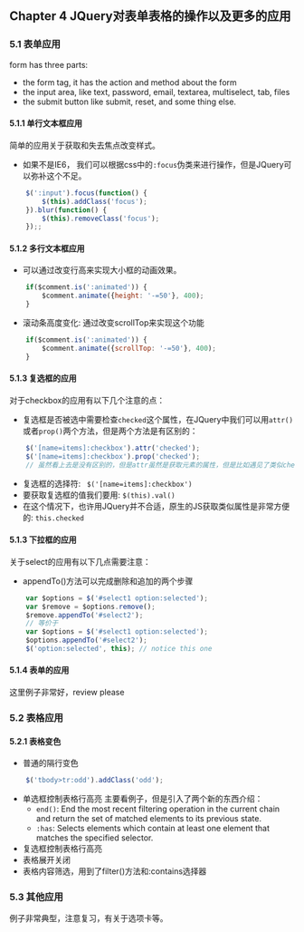 ## Chapter 4 JQuery对表单表格的操作以及更多的应用
### 5.1 表单应用
form has three parts:
* the form tag, it has the action and method about the form
* the input area, like text, password, email, textarea, multiselect, tab, files
* the submit button like submit, reset, and some thing else.

#### 5.1.1 单行文本框应用
简单的应用关于获取和失去焦点改变样式。
* 如果不是IE6， 我们可以根据css中的`:focus`伪类来进行操作，但是JQuery可以弥补这个不足。

```javascript
    $(':input').focus(function() {
        $(this).addClass('focus');
    }).blur(function() {
        $(this).removeClass('focus');
    });;
```
#### 5.1.2 多行文本框应用
* 可以通过改变行高来实现大小框的动画效果。

```javascript
    if($comment.is(':animated')) {
        $comment.animate({height: '-=50'}, 400);
    }
```
* 滚动条高度变化: 通过改变scrollTop来实现这个功能

```javascript
    if($comment.is(':animated')) {
        $comment.animate({scrollTop: '-=50'}, 400);
    }
```
#### 5.1.3 复选框的应用
对于checkbox的应用有以下几个注意的点：
* 复选框是否被选中需要检查`checked`这个属性，在JQuery中我们可以用`attr()`或者`prop()`两个方法，但是两个方法是有区别的：

```javascript
    $('[name=items]:checkbox').attr('checked');
    $('[name=items]:checkbox').prop('checked');
    // 虽然看上去是没有区别的，但是attr虽然是获取元素的属性，但是比如遇见了类似checked或者disabled属性，这些属性只需要写出来即可，并没有赋值，所以在这种条件下，最好用prop()方法，他会返回一个boolean值。，而不是像attr()方法一样返回一个disabled或者空字符串。总之，如果属性值就是boolean值或者可以不写属性值的时候，我们要用prop()方法。
```
* 复选框的选择符: ` $('[name=items]:checkbox')`
* 要获取复选框的值我们要用: `$(this).val()`
* 在这个情况下，也许用JQuery并不合适，原生的JS获取类似属性是非常方便的: `this.checked`

#### 5.1.3 下拉框的应用
关于select的应用有以下几点需要注意：
* appendTo()方法可以完成删除和追加的两个步骤

```javascript
    var $options = $('#select1 option:selected');
    var $remove = $options.remove();
    $remove.appendTo('#select2');
    // 等价于
    var $options = $('#select1 option:selected');
    $options.appendTo('#select2');
    $('option:selected', this); // notice this one
```
#### 5.1.4 表单的应用
这里例子非常好，review please

### 5.2 表格应用
#### 5.2.1 表格变色
* 普通的隔行变色

```javascript
    $('tbody>tr:odd').addClass('odd');
```
* 单选框控制表格行高亮
主要看例子，但是引入了两个新的东西介绍：
  * `end()`:  End the most recent filtering operation in the current chain and return the set of matched elements to its previous state.
  * `:has`: Selects elements which contain at least one element that matches the specified selector.
* 复选框控制表格行高亮
* 表格展开关闭
* 表格内容筛选，用到了filter()方法和:contains选择器

### 5.3 其他应用
例子非常典型，注意复习，有关于选项卡等。

